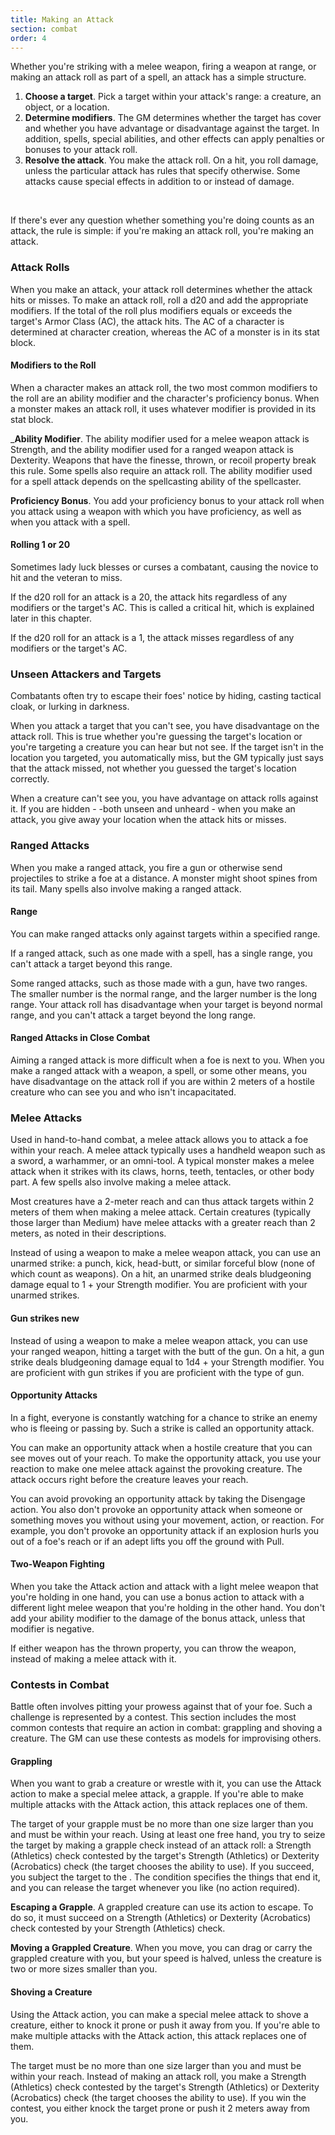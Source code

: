 ```yaml
---
title: Making an Attack
section: combat
order: 4
---
```

Whether you're striking with a melee weapon, firing a weapon at range, or making an attack roll as part of a spell, an
attack has a simple structure.

1. __Choose a target__. Pick a target within your attack's range: a creature, an object, or a location.
2. __Determine modifiers__. The GM determines whether the target has cover and whether you have advantage or disadvantage
against the target. In addition, spells, special abilities, and other effects can apply penalties or bonuses to your attack roll.
3. __Resolve the attack__. You make the attack roll. On a hit, you roll damage, unless the particular attack has rules
that specify otherwise. Some attacks cause special effects in addition to or instead of damage.

<br>

If there's ever any question whether something you're doing counts as an attack, the rule is simple: if you're making an
attack roll, you're making an attack.



### Attack Rolls
When you make an attack, your attack roll determines whether the attack hits or misses. To make an attack roll, roll a
d20 and add the appropriate modifiers. If the total of the roll plus modifiers equals or exceeds the target's Armor Class
(AC), the attack hits. The AC of a character is determined at character creation, whereas the AC of a monster is in its
stat block.

#### Modifiers to the Roll
When a character makes an attack roll, the two most common modifiers to the roll are an ability modifier and the character's
proficiency bonus. When a monster makes an attack roll, it uses whatever modifier is provided in its stat block.

___Ability Modifier__. The ability modifier used for a melee weapon attack is Strength, and the ability modifier used for
a ranged weapon attack is Dexterity. Weapons that have the finesse, thrown, or recoil property break this rule. Some spells
also require an attack roll. The ability modifier used for a spell attack depends on the spellcasting ability of the spellcaster.

__Proficiency Bonus__. You add your proficiency bonus to your attack roll when you attack using a weapon with which you
have proficiency, as well as when you attack with a spell.

#### Rolling 1 or 20
Sometimes lady luck blesses or curses a combatant, causing the novice to hit and the veteran to miss.

If the d20 roll for an attack is a 20, the attack hits regardless of any modifiers or the target's AC. This is called a
critical hit, which is explained later in this chapter.

If the d20 roll for an attack is a 1, the attack misses regardless of any modifiers or the target's AC.



### Unseen Attackers and Targets
Combatants often try to escape their foes' notice by hiding, casting tactical cloak, or lurking in darkness.

When you attack a target that you can't see, you have disadvantage on the attack roll. This is true whether you're guessing
the target's location or you're targeting a creature you can hear but not see. If the target isn't in the location you
targeted, you automatically miss, but the GM typically just says that the attack missed, not whether you guessed the
target's location correctly.

When a creature can't see you, you have advantage on attack rolls against it. If you are hidden - -both unseen and
unheard - when you make an attack, you give away your location when the attack hits or misses.



### Ranged Attacks
When you make a ranged attack, you fire a gun or otherwise send projectiles to strike a foe at a distance. A monster might
shoot spines from its tail. Many spells also involve making a ranged attack.

#### Range
You can make ranged attacks only against targets within a specified range.

If a ranged attack, such as one made with a spell, has a single range, you can't attack a target beyond this range.

Some ranged attacks, such as those made with a gun, have two ranges. The smaller number is the normal range, and the larger
number is the long range. Your attack roll has disadvantage when your target is beyond normal range, and you can't attack
a target beyond the long range.

#### Ranged Attacks in Close Combat
Aiming a ranged attack is more difficult when a foe is next to you. When you make a ranged attack with a weapon, a spell,
or some other means, you have disadvantage on the attack roll if you are within 2 meters of a hostile creature who can
see you and who isn't incapacitated.



### Melee Attacks
Used in hand-to-hand combat, a melee attack allows you to attack a foe within your reach. A melee attack typically uses a
handheld weapon such as a sword, a warhammer, or an omni-tool. A typical monster makes a melee attack when it strikes
with its claws, horns, teeth, tentacles, or other body part. A few spells also involve making a melee attack.

Most creatures have a 2-meter reach and can thus attack targets within 2 meters of them when making a melee attack. Certain
creatures (typically those larger than Medium) have melee attacks with a greater reach than 2 meters, as noted in their descriptions.

Instead of using a weapon to make a melee weapon attack, you can use an unarmed strike: a punch, kick, head-butt, or similar
forceful blow (none of which count as weapons). On a hit, an unarmed strike deals bludgeoning damage equal to 1 + your
Strength modifier. You are proficient with your unarmed strikes.

#### Gun strikes <v-chip color="info" small>new</v-chip>
Instead of using a weapon to make a melee weapon attack, you can use your ranged weapon, hitting a target with the butt of
the gun. On a hit, a gun strike deals bludgeoning damage equal to 1d4 + your Strength modifier. You are proficient with
gun strikes if you are proficient with the type of gun.

#### Opportunity Attacks
In a fight, everyone is constantly watching for a chance to strike an enemy who is fleeing or passing by. Such a
strike is called an opportunity attack.

You can make an opportunity attack when a hostile creature that you can see moves out of your reach. To make the
opportunity attack, you use your reaction to make one melee attack against the provoking creature. The attack occurs
right before the creature leaves your reach.

You can avoid provoking an opportunity attack by taking the Disengage action. You also don't provoke an opportunity
attack when someone or something moves you without using your movement, action, or reaction. For example, you don't provoke
an opportunity attack if an explosion hurls you out of a foe's reach or if an adept lifts you off the ground with Pull.

#### Two-Weapon Fighting
When you take the Attack action and attack with a light melee weapon that you're holding in one hand, you can use a
bonus action to attack with a different light melee weapon that you're holding in the other hand. You don't add your
ability modifier to the damage of the bonus attack, unless that modifier is negative.

If either weapon has the thrown property, you can throw the weapon, instead of making a melee attack with it.



### Contests in Combat
Battle often involves pitting your prowess against that of your foe. Such a challenge is represented by a contest. This
section includes the most common contests that require an action in combat: grappling and shoving a creature. The
GM can use these contests as models for improvising others.

#### Grappling
When you want to grab a creature or wrestle with it, you can use the Attack action to make a special melee attack, a grapple.
If you're able to make multiple attacks with the Attack action, this attack replaces one of them.

The target of your grapple must be no more than one size larger than you and must be within your reach. Using at least
one free hand, you try to seize the target by making a grapple check instead of an attack roll: a Strength (Athletics)
check contested by the target's Strength (Athletics) or Dexterity (Acrobatics) check (the target chooses the ability to use).
If you succeed, you subject the target to the <me-condition id="grappled"/>. The condition specifies the things that end it,
and you can release the target whenever you like (no action required).

__Escaping a Grapple__. A grappled creature can use its action to escape. To do so, it must succeed on a Strength (Athletics)
or Dexterity (Acrobatics) check contested by your Strength (Athletics) check.

__Moving a Grappled Creature__. When you move, you can drag or carry the grappled creature with you, but your speed is
halved, unless the creature is two or more sizes smaller than you.

#### Shoving a Creature
Using the Attack action, you can make a special melee attack to shove a creature, either to knock it prone or push it
away from you. If you're able to make multiple attacks with the Attack action, this attack replaces one of them.

The target must be no more than one size larger than you and must be within your reach. Instead of making an attack roll,
you make a Strength (Athletics) check contested by the target's Strength (Athletics) or Dexterity (Acrobatics) check
(the target chooses the ability to use). If you win the contest, you either knock the target prone or push it 2 meters
away from you.

<me-source-reference pages="94-96"></me-source-reference>
